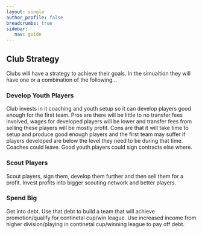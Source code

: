 ```yaml
---
layout: single
author_profile: false
breadcrumbs: true
sidebar:
   nav: guide
---
```


## [](#header-2)Club Strategy
Clubs will have a strategy to achieve their goals. In the simualtion they will have one or a combination of the following...

### [](#header-3)Develop Youth Players
Club invests in it coaching and youth setup so it can develop players good enough for the first team. Pros are there will be little to no transfer fees involved, wages for developed players will be lower and transfer fees from selling these players will be mostly profit. Cons are that it will take time to setup and produce good enough players and the first team may suffer if players developed are below the level they need to be during that time. Coaches could leave. Good youth players could sign contracts else where.

### [](#header-3)Scout Players
Scout players, sign them, develop them further and then sell them for a profit. Invest profits into bigger scouting network and better players.

### [](#header-3)Spend Big 
Get into debt. Use that debt to build a team that will achieve promotion/qualify for continetal cup/win league. Use increased income from higher division/playing in continetal cup/winning league to pay off debt.
 





